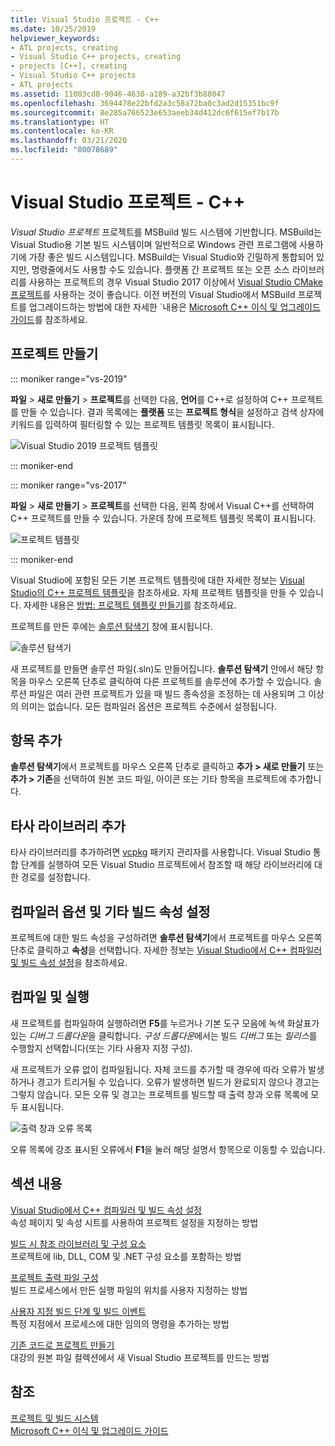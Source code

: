 ```yaml
---
title: Visual Studio 프로젝트 - C++
ms.date: 10/25/2019
helpviewer_keywords:
- ATL projects, creating
- Visual Studio C++ projects, creating
- projects [C++], creating
- Visual Studio C++ projects
- ATL projects
ms.assetid: 11003cd8-9046-4630-a189-a32bf3b88047
ms.openlocfilehash: 3694478e22bfd2a3c58a72ba0c3ad2d15351bc9f
ms.sourcegitcommit: 8e285a766523e653aeeb34d412dc6f615ef7b17b
ms.translationtype: HT
ms.contentlocale: ko-KR
ms.lasthandoff: 03/21/2020
ms.locfileid: "80078689"
---
```

# <a name="visual-studio-projects---c"></a>Visual Studio 프로젝트 - C++

*Visual Studio 프로젝트* 프로젝트를 MSBuild 빌드 시스템에 기반합니다. MSBuild는 Visual Studio용 기본 빌드 시스템이며 일반적으로 Windows 관련 프로그램에 사용하기에 가장 좋은 빌드 시스템입니다. MSBuild는 Visual Studio와 긴밀하게 통합되어 있지만, 명령줄에서도 사용할 수도 있습니다. 플랫폼 간 프로젝트 또는 오픈 소스 라이브러리를 사용하는 프로젝트의 경우 Visual Studio 2017 이상에서 [Visual Studio CMake 프로젝트](cmake-projects-in-visual-studio.md)를 사용하는 것이 좋습니다. 이전 버전의 Visual Studio에서 MSBuild 프로젝트를 업그레이드하는 방법에 대한 자세한 `내용은 [Microsoft C++ 이식 및 업그레이드 가이드](../porting/visual-cpp-porting-and-upgrading-guide.md)를 참조하세요.

## <a name="create-a-project"></a>프로젝트 만들기

::: moniker range="vs-2019"

**파일** > **새로 만들기** > **프로젝트**를 선택한 다음, **언어**를 C++로 설정하여 C++ 프로젝트를 만들 수 있습니다. 결과 목록에는 **플랫폼** 또는 **프로젝트 형식**을 설정하고 검색 상자에 키워드를 입력하여 필터링할 수 있는 프로젝트 템플릿 목록이 표시됩니다.

   ![Visual Studio 2019 프로젝트 템플릿](../build/media/vs2019-choose-console-app.png "Visual Studio 2019 새 프로젝트 대화 상자")

::: moniker-end

::: moniker range="vs-2017"

**파일** > **새로 만들기** > **프로젝트**를 선택한 다음, 왼쪽 창에서 Visual C++를 선택하여 C++ 프로젝트를 만들 수 있습니다. 가운데 창에 프로젝트 템플릿 목록이 표시됩니다.

   ![프로젝트 템플릿](../overview/media/vs2017-new-project.png "Visual Studio 2017 새 프로젝트 대화 상자")

::: moniker-end

Visual Studio에 포함된 모든 기본 프로젝트 템플릿에 대한 자세한 정보는 [Visual Studio의 C++ 프로젝트 템플릿](reference/visual-cpp-project-types.md)을 참조하세요. 자체 프로젝트 템플릿을 만들 수 있습니다. 자세한 내용은 [방법: 프로젝트 템플릿 만들기](/visualstudio/ide/how-to-create-project-templates)를 참조하세요.

프로젝트를 만든 후에는 [솔루션 탐색기](/visualstudio/ide/solutions-and-projects-in-visual-studio) 창에 표시됩니다.

   ![솔루션 탐색기](media/mathlibrary-solution-explorer-153.png)

새 프로젝트를 만들면 솔루션 파일(.sln)도 만들어집니다. **솔루션 탐색기** 안에서 해당 항목을 마우스 오른쪽 단추로 클릭하여 다른 프로젝트를 솔루션에 추가할 수 있습니다. 솔루션 파일은 여러 관련 프로젝트가 있을 때 빌드 종속성을 조정하는 데 사용되며 그 이상의 의미는 없습니다. 모든 컴파일러 옵션은 프로젝트 수준에서 설정됩니다.

## <a name="add-items"></a>항목 추가

**솔루션 탐색기**에서 프로젝트를 마우스 오른쪽 단추로 클릭하고 **추가 > 새로 만들기** 또는 **추가 > 기존**을 선택하여 원본 코드 파일, 아이콘 또는 기타 항목을 프로젝트에 추가합니다.

## <a name="add-third-party-libraries"></a>타사 라이브러리 추가

타사 라이브러리를 추가하려면 [vcpkg](vcpkg.md) 패키지 관리자를 사용합니다. Visual Studio 통합 단계를 실행하여 모든 Visual Studio 프로젝트에서 참조할 때 해당 라이브러리에 대한 경로를 설정합니다.

## <a name="set-compiler-options-and-other-build-properties"></a>컴파일러 옵션 및 기타 빌드 속성 설정

프로젝트에 대한 빌드 속성을 구성하려면 **솔루션 탐색기**에서 프로젝트를 마우스 오른쪽 단추로 클릭하고 **속성**을 선택합니다. 자세한 정보는 [Visual Studio에서 C++ 컴파일러 및 빌드 속성 설정](working-with-project-properties.md)을 참조하세요.

## <a name="compile-and-run"></a>컴파일 및 실행

새 프로젝트를 컴파일하여 실행하려면 **F5**를 누르거나 기본 도구 모음에 녹색 화살표가 있는 *디버그 드롭다운*을 클릭합니다. *구성 드롭다운*에서는 빌드 *디버그* 또는 *릴리스*를 수행할지 선택합니다(또는 기타 사용자 지정 구성).

새 프로젝트가 오류 없이 컴파일됩니다. 자체 코드를 추가할 때 경우에 따라 오류가 발생하거나 경고가 트리거될 수 있습니다. 오류가 발생하면 빌드가 완료되지 않으나 경고는 그렇지 않습니다. 모든 오류 및 경고는 프로젝트를 빌드할 때 출력 창과 오류 목록에 모두 표시됩니다.

   ![출력 창과 오류 목록](../overview/media/vs2017-output-error-list.png)

오류 목록에 강조 표시된 오류에서 **F1**을 눌러 해당 설명서 항목으로 이동할 수 있습니다.

## <a name="in-this-section"></a>섹션 내용

[Visual Studio에서 C++ 컴파일러 및 빌드 속성 설정](working-with-project-properties.md)<br/>
속성 페이지 및 속성 시트를 사용하여 프로젝트 설정을 지정하는 방법

[빌드 시 참조 라이브러리 및 구성 요소](adding-references-in-visual-cpp-projects.md)<br/>
프로젝트에 lib, DLL, COM 및 .NET 구성 요소를 포함하는 방법

[프로젝트 출력 파일 구성](how-to-organize-project-output-files-for-builds.md)<br/>
빌드 프로세스에서 만든 실행 파일의 위치를 사용자 지정하는 방법

[사용자 지정 빌드 단계 및 빌드 이벤트](understanding-custom-build-steps-and-build-events.md)<br/>
특정 지점에서 프로세스에 대한 임의의 명령을 추가하는 방법

[기존 코드로 프로젝트 만들기](how-to-create-a-cpp-project-from-existing-code.md)<br/>
대강의 원본 파일 컬렉션에서 새 Visual Studio 프로젝트를 만드는 방법

## <a name="see-also"></a>참조

[프로젝트 및 빌드 시스템](projects-and-build-systems-cpp.md)<br>
[Microsoft C++ 이식 및 업그레이드 가이드](../porting/visual-cpp-porting-and-upgrading-guide.md)
